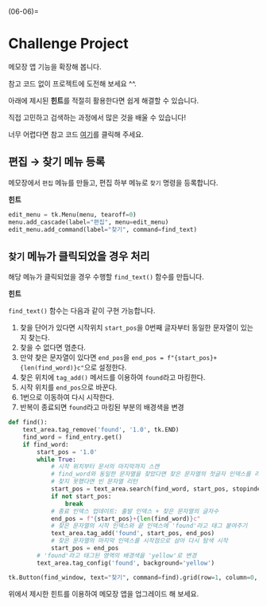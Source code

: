 (06-06)=
# Challenge Project

메모장 앱 기능을 확장해 봅니다.

참고 코드 없이 프로젝트에 도전해 보세요 ^^.

아래에 제시된 **힌트**를 적절히 활용한다면 쉽게 해결할 수 있습니다.

직접 고민하고 검색하는 과정에서 많은 것을 배울 수 있습니다!

너무 어렵다면 참고 코드 [여기](../solutions/ch06_solution.md)를 클릭해 주세요.

## 편집 $\to$ 찾기 메뉴 등록

메모장에서 `편집` 메뉴를 만들고, 편집 하부 메뉴로 `찾기` 명령을 등록합니다.

**힌트**

```python
edit_menu = tk.Menu(menu, tearoff=0)
menu.add_cascade(label="편집", menu=edit_menu)
edit_menu.add_command(label="찾기", command=find_text)
```

## `찾기` 메뉴가 클릭되었을 경우 처리

해당 메뉴가 클릭되었을 경우 수행할 `find_text()` 함수를  만듭니다.

**힌트**

`find_text()` 함수는 다음과 같이 구현 가능합니다.
1. 찾을 단어가 있다면 시작위치 `start_pos`을 0번째 글자부터 동일한 문자열이 있는지 찾는다.
2. 찾을 수 없다면 멈춘다.
3. 만약 찾은 문자열이 있다면 `end_pos`을 `end_pos = f"{start_pos}+{len(find_word)}c"`으로 설정한다.
4. 찾은 위치에 `tag_add()` 메서드를 이용하여 `found`라고 마킹한다.
5. 시작 위치를 `end_pos`으로 바꾼다.
6. 1번으로 이동하여 다시 시작한다.
7. 반복이 종료되면 `found`라고 마킹된 부분의 배경색을 변경

```python
def find():
    text_area.tag_remove('found', '1.0', tk.END)
    find_word = find_entry.get()
    if find_word:
        start_pos = '1.0'
        while True:
            # 시작 위치부터 문서의 마지막까지 스캔
            # find_word와 동일한 문자열을 찾았다면 찾은 문자열의 첫글자 인덱스를 리턴
            # 찾지 못했다면 빈 문자열 리턴
            start_pos = text_area.search(find_word, start_pos, stopindex=tk.END)
            if not start_pos:
                break
            # 종료 인덱스 업데이트: 출발 인덱스 + 찾은 문자열의 글자수
            end_pos = f"{start_pos}+{len(find_word)}c"
            # 찾은 문자열의 시작 인덱스와 끝 인덱스에 'found'라고 태그 붙여주기
            text_area.tag_add('found', start_pos, end_pos)
            # 찾은 문자열의 마지막 인덱스를 시작점으로 삼아 다시 탐색 시작
            start_pos = end_pos
        # 'found'라고 태그된 영역의 배경색을 'yellow'로 변경
        text_area.tag_config('found', background='yellow')

tk.Button(find_window, text="찾기", command=find).grid(row=1, column=0, columnspan=2, pady=5)
```

위에서 제시한 힌트를 이용하여 메모장 앱을 업그레이드 해 보세요.

